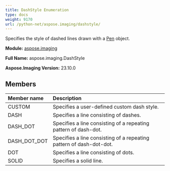 ```yaml
---
title: DashStyle Enumeration
type: docs
weight: 9170
url: /python-net/aspose.imaging/dashstyle/
---
```


Specifies the style of dashed lines drawn with a [Pen](/imaging/python-net/aspose.imaging/pen/) object.

**Module:** [aspose.imaging](/imaging/python-net/aspose.imaging/)

**Full Name:** aspose.imaging.DashStyle

**Aspose.Imaging Version:** 23.10.0

## **Members**
| **Member name** | **Description** |
| :- | :- |
| CUSTOM | Specifies a user-defined custom dash style. |
| DASH | Specifies a line consisting of dashes. |
| DASH_DOT | Specifies a line consisting of a repeating pattern of dash-dot. |
| DASH_DOT_DOT | Specifies a line consisting of a repeating pattern of dash-dot-dot. |
| DOT | Specifies a line consisting of dots. |
| SOLID | Specifies a solid line. |
